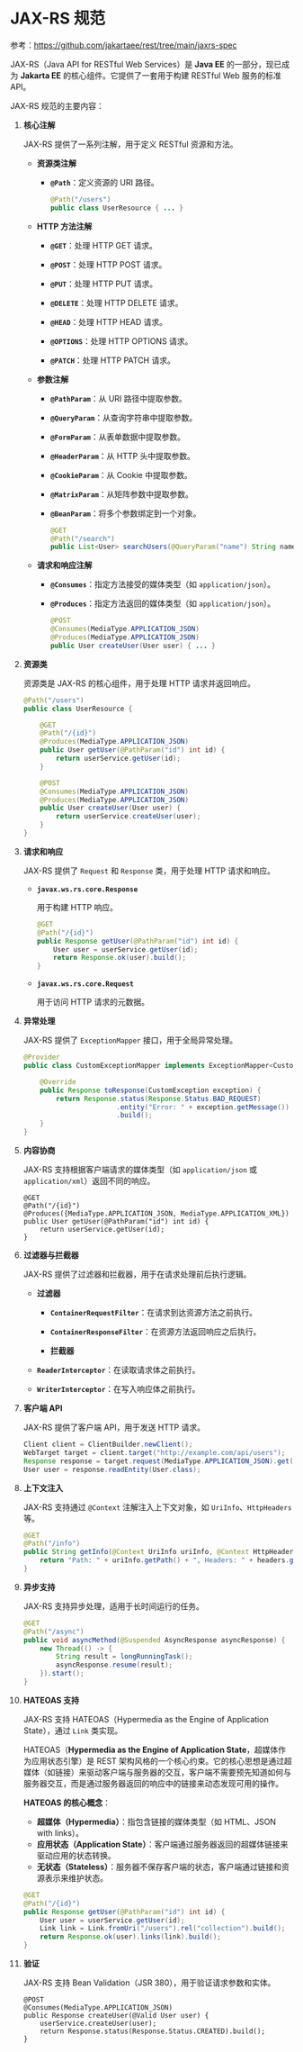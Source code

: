 # JAX-RS 规范

参考：https://github.com/jakartaee/rest/tree/main/jaxrs-spec

JAX-RS（Java API for RESTful Web Services）是 **Java EE** 的一部分，现已成为 **Jakarta EE** 的核心组件。它提供了一套用于构建 RESTful Web 服务的标准 API。

JAX-RS 规范的主要内容：

1. **核心注解**

   JAX-RS 提供了一系列注解，用于定义 RESTful 资源和方法。

   + **资源类注解**

     - **`@Path`**：定义资源的 URI 路径。

       ```java
       @Path("/users")
       public class UserResource { ... }
       ```


   + **HTTP 方法注解**

     - **`@GET`**：处理 HTTP GET 请求。
     
     + **`@POST`**：处理 HTTP POST 请求。
     
     + **`@PUT`**：处理 HTTP PUT 请求。
     
     + **`@DELETE`**：处理 HTTP DELETE 请求。
     
     + **`@HEAD`**：处理 HTTP HEAD 请求。
     
     + **`@OPTIONS`**：处理 HTTP OPTIONS 请求。
     
     + **`@PATCH`**：处理 HTTP PATCH 请求。


   + **参数注解**

     + **`@PathParam`**：从 URI 路径中提取参数。

     + **`@QueryParam`**：从查询字符串中提取参数。

     + **`@FormParam`**：从表单数据中提取参数。

     + **`@HeaderParam`**：从 HTTP 头中提取参数。

     + **`@CookieParam`**：从 Cookie 中提取参数。

     + **`@MatrixParam`**：从矩阵参数中提取参数。

     + **`@BeanParam`**：将多个参数绑定到一个对象。

       ```java
       @GET
       @Path("/search")
       public List<User> searchUsers(@QueryParam("name") String name) { ... }
       ```


   + **请求和响应注解**

     - **`@Consumes`**：指定方法接受的媒体类型（如 `application/json`）。
     
      - **`@Produces`**：指定方法返回的媒体类型（如 `application/json`）。
     
        ```java
        @POST
        @Consumes(MediaType.APPLICATION_JSON)
        @Produces(MediaType.APPLICATION_JSON)
        public User createUser(User user) { ... }
        ```


2. **资源类**

   资源类是 JAX-RS 的核心组件，用于处理 HTTP 请求并返回响应。

   ```java
   @Path("/users")
   public class UserResource {
   
       @GET
       @Path("/{id}")
       @Produces(MediaType.APPLICATION_JSON)
       public User getUser(@PathParam("id") int id) {
           return userService.getUser(id);
       }
   
       @POST
       @Consumes(MediaType.APPLICATION_JSON)
       @Produces(MediaType.APPLICATION_JSON)
       public User createUser(User user) {
           return userService.createUser(user);
       }
   }
   ```

3. **请求和响应**

   JAX-RS 提供了 `Request` 和 `Response` 类，用于处理 HTTP 请求和响应。

   + **`javax.ws.rs.core.Response`**

     用于构建 HTTP 响应。

     ```java
     @GET
     @Path("/{id}")
     public Response getUser(@PathParam("id") int id) {
         User user = userService.getUser(id);
         return Response.ok(user).build();
     }
     ```

   + **`javax.ws.rs.core.Request`**

     用于访问 HTTP 请求的元数据。

4. **异常处理**

   JAX-RS 提供了 `ExceptionMapper` 接口，用于全局异常处理。

   ```java
   @Provider
   public class CustomExceptionMapper implements ExceptionMapper<CustomException> {
   
       @Override
       public Response toResponse(CustomException exception) {
           return Response.status(Response.Status.BAD_REQUEST)
                          .entity("Error: " + exception.getMessage())
                          .build();
       }
   }
   ```

5. **内容协商**

   JAX-RS 支持根据客户端请求的媒体类型（如 `application/json` 或 `application/xml`）返回不同的响应。

    ```
    @GET
    @Path("/{id}")
    @Produces({MediaType.APPLICATION_JSON, MediaType.APPLICATION_XML})
    public User getUser(@PathParam("id") int id) {
        return userService.getUser(id);
    }
    ```

6. **过滤器与拦截器**

   JAX-RS 提供了过滤器和拦截器，用于在请求处理前后执行逻辑。

   + **过滤器**

     - **`ContainerRequestFilter`**：在请求到达资源方法之前执行。

     - **`ContainerResponseFilter`**：在资源方法返回响应之后执行。
   
   
      + **拦截器**
   - **`ReaderInterceptor`**：在读取请求体之前执行。
     
   - **`WriterInterceptor`**：在写入响应体之前执行。
   


7. **客户端 API**

   JAX-RS 提供了客户端 API，用于发送 HTTP 请求。

    ```java
    Client client = ClientBuilder.newClient();
    WebTarget target = client.target("http://example.com/api/users");
    Response response = target.request(MediaType.APPLICATION_JSON).get();
    User user = response.readEntity(User.class);
    ```

8. **上下文注入**

   JAX-RS 支持通过 `@Context` 注解注入上下文对象，如 `UriInfo`、`HttpHeaders` 等。

    ```java
    @GET
    @Path("/info")
    public String getInfo(@Context UriInfo uriInfo, @Context HttpHeaders headers) {
        return "Path: " + uriInfo.getPath() + ", Headers: " + headers.getRequestHeaders();
    }
    ```

9. **异步支持**

   JAX-RS 支持异步处理，适用于长时间运行的任务。

    ```java
    @GET
    @Path("/async")
    public void asyncMethod(@Suspended AsyncResponse asyncResponse) {
        new Thread(() -> {
            String result = longRunningTask();
            asyncResponse.resume(result);
        }).start();
    }
    ```

10. **HATEOAS 支持**

    JAX-RS 支持 HATEOAS（Hypermedia as the Engine of Application State），通过 `Link` 类实现。

    HATEOAS（**Hypermedia as the Engine of Application State**，超媒体作为应用状态引擎）是 REST 架构风格的一个核心约束。它的核心思想是通过超媒体（如链接）来驱动客户端与服务器的交互，客户端不需要预先知道如何与服务器交互，而是通过服务器返回的响应中的链接来动态发现可用的操作。

    **HATEOAS 的核心概念**：

    - **超媒体（Hypermedia）**：指包含链接的媒体类型（如 HTML、JSON with links）。
    - **应用状态（Application State）**：客户端通过服务器返回的超媒体链接来驱动应用的状态转换。
    - **无状态（Stateless）**：服务器不保存客户端的状态，客户端通过链接和资源表示来维护状态。

    ```java
    @GET
    @Path("/{id}")
    public Response getUser(@PathParam("id") int id) {
        User user = userService.getUser(id);
        Link link = Link.fromUri("/users").rel("collection").build();
        return Response.ok(user).links(link).build();
    }
    ```

11. **验证**

    JAX-RS 支持 Bean Validation（JSR 380），用于验证请求参数和实体。

    ```
    @POST
    @Consumes(MediaType.APPLICATION_JSON)
    public Response createUser(@Valid User user) {
        userService.createUser(user);
        return Response.status(Response.Status.CREATED).build();
    }
    ```